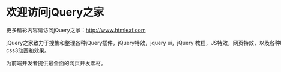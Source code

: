 <!DOCTYPE html PUBLIC "-//W3C//DTD XHTML 1.0 Transitional//EN" "http://www.w3.org/TR/xhtml1/DTD/xhtml1-transitional.dtd">
<html xmlns="http://www.w3.org/1999/xhtml" xml:lang="en">
<head>
	<meta http-equiv="Content-Type" content="text/html;charset=UTF-8">
	<title>jQuery之家</title>
	<style type="text/css">
		body{font-size: 14px;}
		.content{
			width: 800px;
			margin: 0 auto;
		}
	</style>
</head>
<body>
	<h1>欢迎访问jQuery之家</h1>
	<div class="content">
	<p>更多精彩内容请访问jQuery之家：<a href="http://www.htmleaf.com">http://www.htmleaf.com</a></p>
	<p>jQuery之家致力于搜集和整理各种jQuery插件，jQuery特效，jquery ui，jQuery 教程，JS特效，网页特效，以及各种html5，css3动画和效果。</p>
	<p>为前端开发者提供最全面的网页开发素材。</p>
</div>
</body>
</html>
